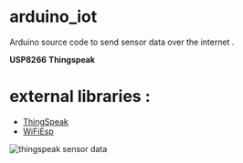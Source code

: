 # arduino_iot 

Arduino source code to send sensor data over the internet .

**USP8266** **Thingspeak**

# external libraries : 

- [ThingSpeak](https://github.com/mathworks/thingspeak-arduino)
- [WiFiEsp](https://github.com/bportaluri/WiFiEsp)

![thingspeak sensor data](https://i.imgur.com/dZ6WiNn.png)


